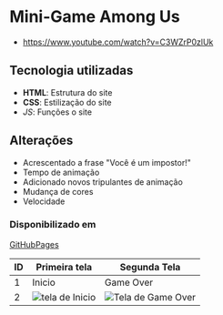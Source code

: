 # Mini-Game  Among Us
* https://www.youtube.com/watch?v=C3WZrP0zlUk

## Tecnologia utilizadas
- **HTML**: Estrutura do site
- __CSS__: Estilização do site
- *_JS_*: Funções o site

## Alterações

* Acrescentado a frase "Você é um impostor!"
* Tempo de animação
* Adicionado novos tripulantes de animação
* Mudança de cores
* Velocidade

### Disponibilizado em
[GitHubPages](https://marisol125087.github.io/jogo/)

| ID | Primeira tela | Segunda Tela |
|----|---------------|--------------|
| 1 | Inicio   | Game Over |
| 2 | ![tela de Inicio](https://user-images.githubusercontent.com/101193108/161654953-78b84520-29fd-4516-89a5-fb266d6b2399.png) | ![Tela de Game Over](https://user-images.githubusercontent.com/101193108/161655091-1a0d8e76-d9eb-4165-87c6-4650acea5b2a.png) |
